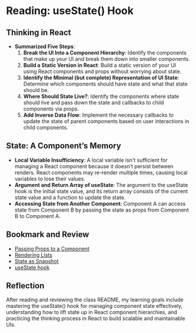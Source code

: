 # Reading: useState() Hook

## Thinking in React

- **Summarized Five Steps**:
  1. **Break the UI Into a Component Hierarchy**: Identify the components that make up your UI and break them down into smaller components.
  2. **Build a Static Version in React**: Build a static version of your UI using React components and props without worrying about state.
  3. **Identify the Minimal (but complete) Representation of UI State**: Determine which components should have state and what that state should be.
  4. **Where Should State Live?**: Identify the components where state should live and pass down the state and callbacks to child components via props.
  5. **Add Inverse Data Flow**: Implement the necessary callbacks to update the state of parent components based on user interactions in child components.

## State: A Component’s Memory

- **Local Variable Insufficiency**: A local variable isn't sufficient for managing a React component because it doesn't persist between renders. React components may re-render multiple times, causing local variables to lose their values.
- **Argument and Return Array of useState**: The argument to the useState hook is the initial state value, and its return array consists of the current state value and a function to update the state.
- **Accessing State from Another Component**: Component A can access state from Component B by passing the state as props from Component B to Component A.

## Bookmark and Review

- [Passing Props to a Component](https://reactjs.org/docs/components-and-props.html)
- [Rendering Lists](https://reactjs.org/docs/lists-and-keys.html)
- [State as Snapshot](https://reactjs.org/docs/hooks-state.html)
- [useState hook](https://reactjs.org/docs/hooks-state.html#hooks-and-state)
  
## Reflection

After reading and reviewing the class README, my learning goals include mastering the useState() hook for managing component state effectively, understanding how to lift state up in React component hierarchies, and practicing the thinking process in React to build scalable and maintainable UIs.

